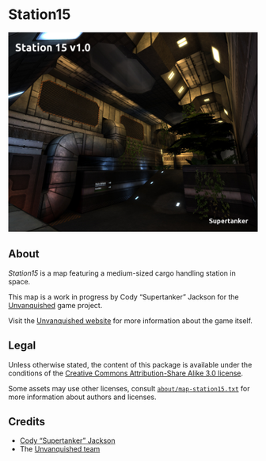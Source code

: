 Station15
=========

![Station15 levelshot](meta/station15/station15.jpg)


About
-----

_Station15_ is a map featuring a medium-sized cargo handling station in space.

This map is a work in progress by Cody “Supertanker” Jackson for the [Unvanquished](https://unvanquished.net) game project. 

Visit the [Unvanquished website](https://unvanquished.net/) for more information about the game itself.


Legal
-----

Unless otherwise stated, the content of this package is available under the conditions of the [Creative Commons Attribution-Share Alike 3.0 license](https://creativecommons.org/licenses/by-sa/3.0/).

Some assets may use other licenses, consult [`about/map-station15.txt`](about/map-station15.txt) for more information about authors and licenses.


Credits
-------

- [Cody “Supertanker” Jackson](https://jacksontech.net)
- The [Unvanquished team](https://unvanquished.net/?page_id=336)
